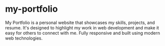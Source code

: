 # my-portfolio
My Portfolio is a personal website that showcases my skills, projects, and resume. It's designed to highlight my work in web development and make it easy for others to connect with me. Fully responsive and built using modern web technologies.
